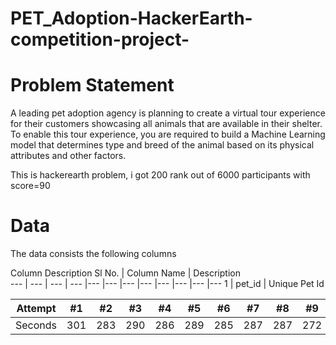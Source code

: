 # PET_Adoption-HackerEarth-competition-project-
# Problem Statement
A leading pet adoption agency is planning to create a virtual tour experience for their customers showcasing all animals that are available in their shelter. To enable this tour experience, you are required to build a Machine Learning model that determines type and breed of the animal based on its physical attributes and other factors.

This is hackerearth problem, i got 200 rank out of 6000 participants with score=90

# Data
The data consists the following columns

Column Description
Sl No.	 | Column Name |     Description     
--- | --- | --- | --- |--- |--- |--- |--- |--- |--- |--- |---
1	       | pet_id      |     Unique Pet Id

Attempt | #1 | #2 | #3 | #4 | #5 | #6 | #7 | #8 | #9 | #10 | #11
--- | --- | --- | --- |--- |--- |--- |--- |--- |--- |--- |---
Seconds | 301 | 283 | 290 | 286 | 289 | 285 | 287 | 287 | 272 | 276 | 269
